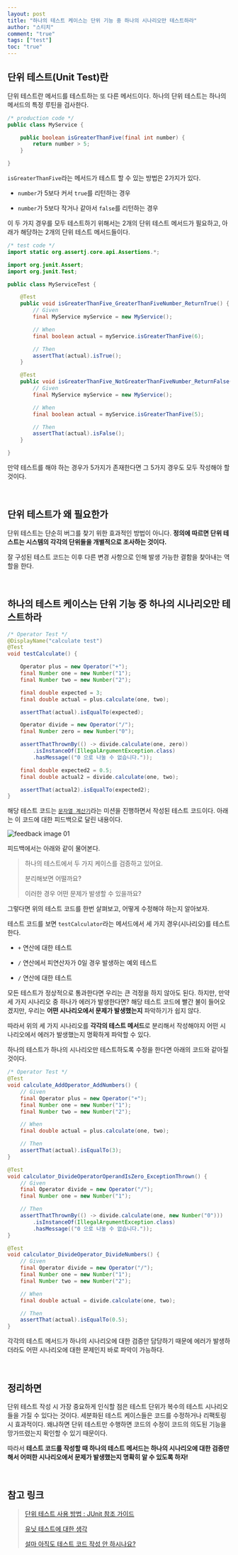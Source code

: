 ```yaml
---
layout: post
title: "하나의 테스트 케이스는 단위 기능 중 하나의 시나리오만 테스트하라"
author: "스티치"
comment: "true"
tags: ["test"]
toc: "true"
---
```


## 단위 테스트(Unit Test)란

단위 테스트란 메서드를 테스트하는 또 다른 메서드이다. 하나의 단위 테스트는 하나의 메서드의 특정 루틴을 검사한다.

```java
/* production code */
public class MyService {

    public boolean isGreaterThanFive(final int number) {
        return number > 5;
    }

}
```

`isGreaterThanFive`라는 메서드가 테스트 할 수 있는 방법은 2가지가 있다.

- `number`가 5보다 커서 `true`를 리턴하는 경우

- `number`가 5보다 작거나 같아서 `false`를 리턴하는 경우

이 두 가지 경우를 모두 테스트하기 위해서는 2개의 단위 테스트 메서드가 필요하고, 아래가 해당하는 2개의 단위 테스트 메서드들이다.

```java
/* test code */
import static org.assertj.core.api.Assertions.*;

import org.junit.Assert;
import org.junit.Test;

public class MyServiceTest {

    @Test
    public void isGreaterThanFive_GreaterThanFiveNumber_ReturnTrue() {
        // Given
        final MyService myService = new MyService();

        // When
        final boolean actual = myService.isGreaterThanFive(6);

        // Then
        assertThat(actual).isTrue();
    }

    @Test
    public void isGreaterThanFive_NotGreaterThanFiveNumber_ReturnFalse() {
        // Given
        final MyService myService = new MyService();

        // When
        final boolean actual = myService.isGreaterThanFive(5);

        // Then
        assertThat(actual).isFalse();
    }

}
```

만약 테스트를 해야 하는 경우가 5가지가 존재한다면 그 5가지 경우도 모두 작성해야 할 것이다.

<br/>

## 단위 테스트가 왜 필요한가

단위 테스트는 단순히 버그를 찾기 위한 효과적인 방법이 아니다. **정의에 따르면 단위 테스트는 시스템의 각각의 단위들을 개별적으로 조사하는 것이다.**

잘 구성된 테스트 코드는 이후 다른 변경 사항으로 인해 발생 가능한 결함을 찾아내는 역할을 한다.

<br/>

## 하나의 테스트 케이스는 단위 기능 중 하나의 시나리오만 테스트하라

```java
/* Operator Test */
@DisplayName("calculate test")
@Test
void testCalculate() {

    Operator plus = new Operator("+");
    final Number one = new Number("1");
    final Number two = new Number("2");

    final double expected = 3;
    final double actual = plus.calculate(one, two);

    assertThat(actual).isEqualTo(expected);

    Operator divide = new Operator("/");
    final Number zero = new Number("0");

    assertThatThrownBy(() -> divide.calculate(one, zero))
        .isInstanceOf(IllegalArgumentException.class)
        .hasMessage(("0 으로 나눌 수 없습니다."));

    final double expected2 = 0.5;
    final double actual2 = divide.calculate(one, two);

    assertThat(actual2).isEqualTo(expected2);
}
```

해당 테스트 코드는 [`문자열 계산기`](https://github.com/woowacourse/java-calculator)라는 미션을 진행하면서 작성된 테스트 코드이다. 아래는 이 코드에 대한 피드백으로 달린 내용이다.

![feedback image 01](../images/2020-04-24-one-test-must-check-one-scenario_01.png)

피드백에서는 아래와 같이 물어본다.

> 하나의 테스트에서 두 가지 케이스를 검증하고 있어요.
>
> 분리해보면 어떨까요?
>
> 이러한 경우 어떤 문제가 발생할 수 있을까요?

그렇다면 위의 테스트 코드를 한번 살펴보고, 어떻게 수정해야 하는지 알아보자.

테스트 코드를 보면 `testCalculator`라는 메서드에서 세 가지 경우(시나리오)를 테스트한다.

- `+` 연산에 대한 테스트

- `/` 연산에서 피연산자가 0일 경우 발생하는 예외 테스트

- `/` 연산에 대한 테스트

모든 테스트가 정상적으로 통과한다면 우리는 큰 걱정을 하지 않아도 된다.
하지만, 만약 세 가지 시나리오 중 하나가 에러가 발생한다면? 해당 테스트 코드에 빨간 불이 들어오겠지만, 우리는 **어떤 시나리오에서 문제가 발생했는지** 파악하기가 쉽지 않다.

따라서 위의 세 가지 시나리오를 **각각의 테스트 메서드**로 분리해서 작성해야지 어떤 시나리오에서 에러가 발생했는지 명확하게 파악할 수 있다.

하나의 테스트가 하나의 시나리오만 테스트하도록 수정을 한다면 아래의 코드와 같아질 것이다.

```java
/* Operator Test */
@Test
void calculate_AddOperator_AddNumbers() {
    // Given
    final Operator plus = new Operator("+");
    final Number one = new Number("1");
    final Number two = new Number("2");

    // When
    final double actual = plus.calculate(one, two);

    // Then
    assertThat(actual).isEqualTo(3);
}

@Test
void calculator_DivideOperatorOperandIsZero_ExceptionThrown() {
    // Given
    final Operator divide = new Operator("/");
    final Number one = new Number("1");

    // Then
    assertThatThrownBy(() -> divide.calculate(one, new Number("0")))
        .isInstanceOf(IllegalArgumentException.class)
        .hasMessage(("0 으로 나눌 수 없습니다."));
}

@Test
void calculator_DivideOperator_DivideNumbers() {
    // Given
    final Operator divide = new Operator("/");
    final Number one = new Number("1");
    final Number two = new Number("2");

    // When
    final double actual = divide.calculate(one, two);

    // Then
    assertThat(actual).isEqualTo(0.5);
}

```

각각의 테스트 메서드가 하나의 시나리오에 대한 검증만 담당하기 때문에 에러가 발생하더라도 어떤 시나리오에 대한 문제인지 바로 파악이 가능하다.

<br/>

## 정리하면

단위 테스트 작성 시 가장 중요하게 인식할 점은 테스트 단위가 복수의 테스트 시나리오들을 가질 수 있다는 것이다. 세분화된 테스트 케이스들은 코드를 수정하거나 리팩토링시 효과적이다. 왜냐하면 단위 테스트만 수행하면 코드의 수정이 코드의 의도된 기능을 망가뜨렸는지 확인할 수 있기 때문이다.

따라서 **테스트 코드를 작성할 때 하나의 테스트 메서드는 하나의 시나리오에 대한 검증만 해서 어떠한 시나리오에서 문제가 발생했는지 명확히 알 수 있도록 하자!**

<br/>

## 참고 링크

> [단위 테스트 사용 방법 : JUnit 참조 가이드](https://brunch.co.kr/@pubjinson/16)
>
> [유닛 테스트에 대한 생각](https://blog.outsider.ne.kr/1275)
>
> [설마 아직도 테스트 코드 작성 안 하시나요?](https://medium.com/@ssowonny/%EC%84%A4%EB%A7%88-%EC%95%84%EC%A7%81%EB%8F%84-%ED%85%8C%EC%8A%A4%ED%8A%B8-%EC%BD%94%EB%93%9C%EB%A5%BC-%EC%9E%91%EC%84%B1-%EC%95%88-%ED%95%98%EC%8B%9C%EB%82%98%EC%9A%94-b54ec61ef91a)
